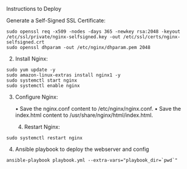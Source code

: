 Instructions to Deploy

Generate a Self-Signed SSL Certificate:
```
sudo openssl req -x509 -nodes -days 365 -newkey rsa:2048 -keyout /etc/ssl/private/nginx-selfsigned.key -out /etc/ssl/certs/nginx-selfsigned.crt
sudo openssl dhparam -out /etc/nginx/dhparam.pem 2048
```

2.	Install Nginx:
```
sudo yum update -y
sudo amazon-linux-extras install nginx1 -y
sudo systemctl start nginx
sudo systemctl enable nginx
```

3.	Configure Nginx:

	•	Save the nginx.conf content to /etc/nginx/nginx.conf.
	•	Save the index.html content to /usr/share/nginx/html/index.html.

	4.	Restart Nginx:
```
sudo systemctl restart nginx
```


4. Ansible playbook to deploy the webserver and config
```
ansible-playbook playbook.yml --extra-vars="playbook_dir=`pwd`"
```